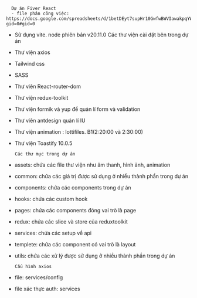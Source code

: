       Dự án Fiver React
      - file phân công việc: https://docs.google.com/spreadsheets/d/1betDEyt7supHr10GwfwBWVIawakpqYWFeLkzBWFMPgo/edit?gid=0#gid=0

- Sử dụng vite. node phiên bản v20.11.0
  Các thư viện cài đặt bên trong dự án
- Thư viện axios
- Tailwind css
- SASS
- Thư viên React-router-dom
- Thư viện redux-toolkit
- Thư viện formik và yup để quản lí form và validation
- Thư viên antdesign quản lí IU
- Thư viện animation : lottifiles. B1(2:20:00 và 2:30:00)
- Thư viện Toastify 10.0.5

      Các thư mục trong dự án

- assets: chứa các file thư viện như âm thanh, hình ảnh, animation
- common: chứa các giá trị được sử dụng ở nhiều thành phần trong dự án
- components: chứa các components trong dự án
- hooks: chứa các custom hook
- pages: chứa các components đóng vai trò là page
- redux: chứa các slice và store của reduxtoolkit
- services: chứa các setup về api
- templete: chứa các component có vai trò là layout
- utils: chứa các xử lý được sử dụng ở nhiều thành phần trong dự án

      Cấu hình axios

- file: services/config
- file xác thực auth: services
